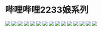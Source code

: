 # 哔哩哔哩2233娘系列

![](https://cdn.jsdelivr.net/gh/2x-ercha/twikoo-magic@1.0/image/bilibili2233/[2233娘_卖萌].png)
![](https://cdn.jsdelivr.net/gh/2x-ercha/twikoo-magic@1.0/image/bilibili2233/[2233娘_吃惊].png)
![](https://cdn.jsdelivr.net/gh/2x-ercha/twikoo-magic@1.0/image/bilibili2233/[2233娘_吐魂].png)
![](https://cdn.jsdelivr.net/gh/2x-ercha/twikoo-magic@1.0/image/bilibili2233/[2233娘_喝水].png)
![](https://cdn.jsdelivr.net/gh/2x-ercha/twikoo-magic@1.0/image/bilibili2233/[2233娘_困惑].png)
![](https://cdn.jsdelivr.net/gh/2x-ercha/twikoo-magic@1.0/image/bilibili2233/[2233娘_大哭].png)
![](https://cdn.jsdelivr.net/gh/2x-ercha/twikoo-magic@1.0/image/bilibili2233/[2233娘_大笑].png)
![](https://cdn.jsdelivr.net/gh/2x-ercha/twikoo-magic@1.0/image/bilibili2233/[2233娘_委屈].png)
![](https://cdn.jsdelivr.net/gh/2x-ercha/twikoo-magic@1.0/image/bilibili2233/[2233娘_怒].png)
![](https://cdn.jsdelivr.net/gh/2x-ercha/twikoo-magic@1.0/image/bilibili2233/[2233娘_无言].png)
![](https://cdn.jsdelivr.net/gh/2x-ercha/twikoo-magic@1.0/image/bilibili2233/[2233娘_汗].png)
![](https://cdn.jsdelivr.net/gh/2x-ercha/twikoo-magic@1.0/image/bilibili2233/[2233娘_疑问].png)
![](https://cdn.jsdelivr.net/gh/2x-ercha/twikoo-magic@1.0/image/bilibili2233/[2233娘_第一].png)
![](https://cdn.jsdelivr.net/gh/2x-ercha/twikoo-magic@1.0/image/bilibili2233/[2233娘_耶].png)
![](https://cdn.jsdelivr.net/gh/2x-ercha/twikoo-magic@1.0/image/bilibili2233/[2233娘_郁闷].png)
